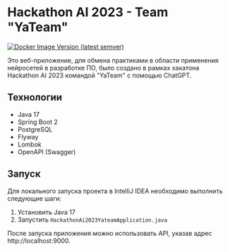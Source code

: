 # Hackathon AI 2023 - Team "YaTeam"

[![Docker Image Version (latest semver)](https://img.shields.io/docker/v/airndlab/hackathon-ai-2023-yateam?label=Docker%20Hub)](https://hub.docker.com/r/airndlab/hackathon-ai-2023-yateam)

Это веб-приложение, для обмена практиками в области применения нейросетей в разработке ПО,
было создано в рамках хакатона Hackathon AI 2023 командой "YaTeam" с помощью ChatGPT.

## Технологии

* Java 17
* Spring Boot 2
* PostgreSQL
* Flyway
* Lombok
* OpenAPI (Swagger)

## Запуск

Для локального запуска проекта в IntelliJ IDEA необходимо выполнить следующие шаги:

1. Установить Java 17
2. Запустить `HackathonAi2023YateamApplication.java`

После запуска приложения можно использовать API, указав адрес http://localhost:9000.
